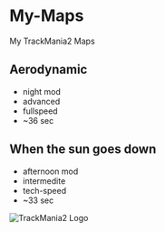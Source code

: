 My-Maps
=======

My TrackMania2 Maps

Aerodynamic  
-----------
* night mod  
* advanced  
* fullspeed  
* ~36 sec  

When the sun goes down  
----------------------
* afternoon mod  
* intermedite  
* tech-speed  
* ~33 sec  



![TrackMania2 Logo](http://media.eazel.com/screenshots/59/59516_64x64x02bc1586ac.jpg "TrackMania2 Logo")